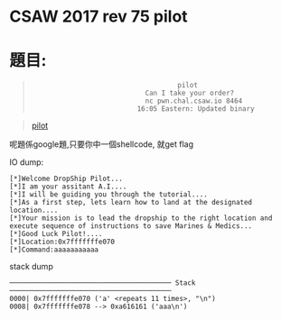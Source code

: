# CSAW 2017 rev 75 pilot

# 題目:


>                                         pilot
>                                 Can I take your order?
>                                 nc pwn.chal.csaw.io 8464
>                               16:05 Eastern: Updated binary

>[pilot](pilot)

呢題係google題,只要你中一個shellcode, 就get flag

IO dump:

```
[*]Welcome DropShip Pilot...
[*]I am your assitant A.I....
[*]I will be guiding you through the tutorial....
[*]As a first step, lets learn how to land at the designated location....
[*]Your mission is to lead the dropship to the right location and execute sequence of instructions to save Marines & Medics...
[*]Good Luck Pilot!....
[*]Location:0x7fffffffe070
[*]Command:aaaaaaaaaaa

````


stack dump
```
──────────────────────────────────────── Stack ────────────────────────────────────────
0000| 0x7fffffffe070 ('a' <repeats 11 times>, "\n")
0008| 0x7fffffffe078 --> 0xa616161 ('aaa\n')


```


